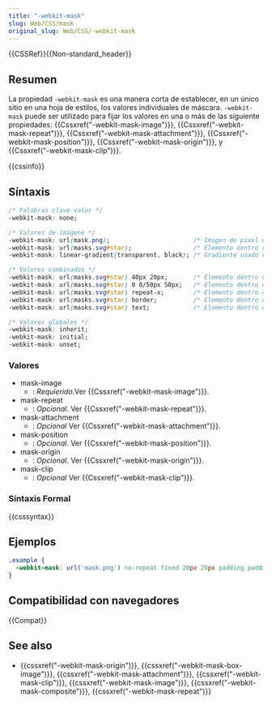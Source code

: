```yaml
---
title: "-webkit-mask"
slug: Web/CSS/mask
original_slug: Web/CSS/-webkit-mask
---
```


{{CSSRef}}{{Non-standard_header}}

## Resumen

La propiedad `-webkit-mask` es una manera corta de establecer, en un único sitio en una hoja de estilos, los valores individuales de máscara. `-webkit-mask` puede ser utilizado para fijar los valores en una o más de las siguiente propiedades: {{Cssxref("-webkit-mask-image")}}, {{Cssxref("-webkit-mask-repeat")}}, {{Cssxref("-webkit-mask-attachment")}}, {{Cssxref("-webkit-mask-position")}}, {{Cssxref("-webkit-mask-origin")}}, y {{Cssxref("-webkit-mask-clip")}}.

{{cssinfo}}

## Síntaxis

```css
/* Palabras clave valor */
-webkit-mask: none;

/* Valores de imágene */
-webkit-mask: url(mask.png);                       /* Imagen de pixel usado coo máscara */
-webkit-mask: url(masks.svg#star);                 /* Elemento dentro de un gráfico SVG usado como máscara */
-webkit-mask: linear-gradient(transparent, black); /* Gradiente usado como máscara */

/* Valores combinados */
-webkit-mask: url(masks.svg#star) 40px 20px;       /* Elemento dentro de un gráfico SVG usado como máscara y posicionado  40px desde la parte superior y 20px a la izquierda */
-webkit-mask: url(masks.svg#star) 0 0/50px 50px;   /* Elemento dentro de un gráfico SVG usado como máscara con una anchura y altura de 50px */
-webkit-mask: url(masks.svg#star) repeat-x;        /* Elemento dentro de un gráfico SVG usado como una máscara que se repite horizontalmente */
-webkit-mask: url(masks.svg#star) border;          /* Elemento dentro de un gráfico SVG usado como una máscara que sobrepasa la caja que rodea el borde */
-webkit-mask: url(masks.svg#star) text;            /* Elemento dentro de un gráfico SVG usado como una máscara que recorta el texto que contiene */

/* Valores globales */
-webkit-mask: inherit;
-webkit-mask: initial;
-webkit-mask: unset;
```

### Valores

- mask-image
  - : _Requierido_.Ver {{Cssxref("-webkit-mask-image")}}.
- mask-repeat
  - : _Opcional_. Ver {{Cssxref("-webkit-mask-repeat")}}.
- mask-attachment
  - : _Opcional_ Ver {{Cssxref("-webkit-mask-attachment")}}.
- mask-position
  - : _Opcional_. Ver {{Cssxref("-webkit-mask-position")}}.
- mask-origin
  - : _Opcional_. Ver {{Cssxref("-webkit-mask-origin")}}.
- mask-clip
  - : _Opcional_ Ver {{Cssxref("-webkit-mask-clip")}}.

### Síntaxis Formal

{{csssyntax}}

## Ejemplos

```css
.example {
  -webkit-mask: url('mask.png') no-repeat fixed 20px 20px padding padding;
}
```

## Compatibilidad con navegadores

{{Compat}}

## See also

- {{cssxref("-webkit-mask-origin")}}, {{cssxref("-webkit-mask-box-image")}}, {{cssxref("-webkit-mask-attachment")}}, {{cssxref("-webkit-mask-clip")}}, {{cssxref("-webkit-mask-image")}}, {{cssxref("-webkit-mask-composite")}}, {{cssxref("-webkit-mask-repeat")}}
